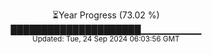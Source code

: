 <p align="center">
⏳Year Progress (73.02 %)<br>
█████████████████████▁▁▁▁▁▁▁▁▁ <br>
<sub>Updated: Tue, 24 Sep 2024 06:03:56 GMT</sub>
</p>

